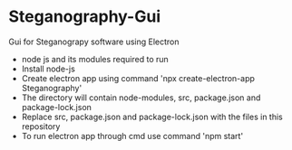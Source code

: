 # Steganography-Gui
Gui for Steganograpy software using Electron

- node js and its modules required to run
- Install node-js
- Create electron app using command  'npx create-electron-app Steganography'
- The directory will contain node-modules, src, package.json and package-lock.json
- Replace src, package.json and package-lock.json with the files in this repository
- To run electron app through cmd use command 'npm start'
